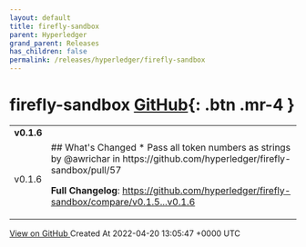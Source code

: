 ```yaml
---
layout: default
title: firefly-sandbox
parent: Hyperledger
grand_parent: Releases
has_children: false
permalink: /releases/hyperledger/firefly-sandbox
---
```


# firefly-sandbox <span class="fs-3 right-align">[GitHub](https://github.com/hyperledger/firefly-sandbox){: .btn .mr-4 }</span>


<div>
    <table>
        <tr>
            <td colspan="2">
                <b>
                    v0.1.6
                </b>
            </td>
        </tr>
        <tr>
            <td>
                <span class="chip">
                    v0.1.6
                </span>
            </td>
            <td>
                ## What's Changed
* Pass all token numbers as strings by @awrichar in https://github.com/hyperledger/firefly-sandbox/pull/57


**Full Changelog**: https://github.com/hyperledger/firefly-sandbox/compare/v0.1.5...v0.1.6
            </td>
        </tr>
    </table>
    <a href="https://github.com/hyperledger/firefly-sandbox/releases/tag/v0.1.6" class=".btn">
        View on GitHub
    </a>
    <span class="right-align">
        Created At 2022-04-20 13:05:47 +0000 UTC
    </span>
</div>

